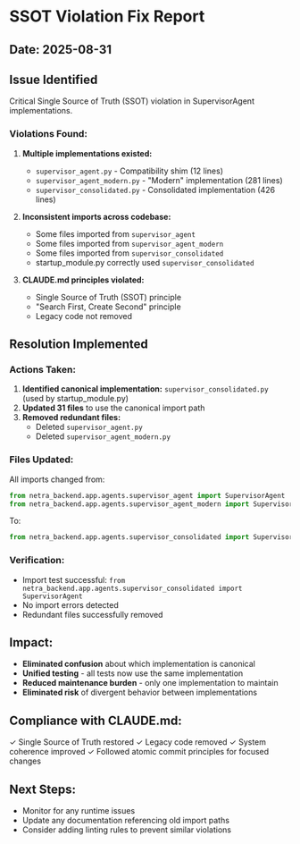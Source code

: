 # SSOT Violation Fix Report

## Date: 2025-08-31

## Issue Identified
Critical Single Source of Truth (SSOT) violation in SupervisorAgent implementations.

### Violations Found:
1. **Multiple implementations existed:**
   - `supervisor_agent.py` - Compatibility shim (12 lines)
   - `supervisor_agent_modern.py` - "Modern" implementation (281 lines)  
   - `supervisor_consolidated.py` - Consolidated implementation (426 lines)

2. **Inconsistent imports across codebase:**
   - Some files imported from `supervisor_agent`
   - Some files imported from `supervisor_agent_modern`
   - Some files imported from `supervisor_consolidated`
   - startup_module.py correctly used `supervisor_consolidated`

3. **CLAUDE.md principles violated:**
   - Single Source of Truth (SSOT) principle
   - "Search First, Create Second" principle
   - Legacy code not removed

## Resolution Implemented

### Actions Taken:
1. **Identified canonical implementation:** `supervisor_consolidated.py` (used by startup_module.py)
2. **Updated 31 files** to use the canonical import path
3. **Removed redundant files:**
   - Deleted `supervisor_agent.py`
   - Deleted `supervisor_agent_modern.py`

### Files Updated:
All imports changed from:
```python
from netra_backend.app.agents.supervisor_agent import SupervisorAgent
from netra_backend.app.agents.supervisor_agent_modern import SupervisorAgent
```

To:
```python
from netra_backend.app.agents.supervisor_consolidated import SupervisorAgent
```

### Verification:
- Import test successful: `from netra_backend.app.agents.supervisor_consolidated import SupervisorAgent`
- No import errors detected
- Redundant files successfully removed

## Impact:
- **Eliminated confusion** about which implementation is canonical
- **Unified testing** - all tests now use the same implementation
- **Reduced maintenance burden** - only one implementation to maintain
- **Eliminated risk** of divergent behavior between implementations

## Compliance with CLAUDE.md:
✓ Single Source of Truth restored
✓ Legacy code removed
✓ System coherence improved
✓ Followed atomic commit principles for focused changes

## Next Steps:
- Monitor for any runtime issues
- Update any documentation referencing old import paths
- Consider adding linting rules to prevent similar violations